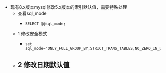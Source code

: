 - 现有8.x版本mysql修改5.x版本的索引默认值，需要特殊处理
	- 查看sql_mode
		- ```
		  SELECT @@sql_mode;
		  ```
	- 1 修改安全模式
		- ```
		  set sql_mode="ONLY_FULL_GROUP_BY,STRICT_TRANS_TABLES,NO_ZERO_IN_DATE,NO_ZERO_DATE,ALLOW_INVALID_DATES,ERROR_FOR_DIVISION_BY_ZERO,NO_ENGINE_SUBSTITUTION"
		  ```
	- 2 修改日期默认值
		-